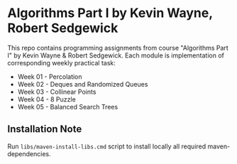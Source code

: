 # Algorithms Part I by Kevin Wayne, Robert Sedgewick

This repo contains programming assignments from course "Algorithms Part I" by Kevin Wayne & Robert Sedgewick. Each module is implementation of corresponding weekly practical task:

* Week 01 - Percolation
* Week 02 - Deques and Randomized Queues
* Week 03 - Collinear Points
* Week 04 - 8 Puzzle
* Week 05 - Balanced Search Trees

## Installation Note

Run `libs/maven-install-libs.cmd` script to install locally all required maven-dependencies. 